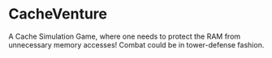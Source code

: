 # CacheVenture
A Cache Simulation Game, where one needs to protect the RAM from unnecessary memory accesses! Combat could be in tower-defense fashion.
